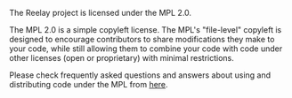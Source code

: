 The Reelay project is licensed under the MPL 2.0.

The MPL 2.0 is a simple copyleft license. The MPL's "file-level" copyleft is designed to encourage contributors to share modifications they make to your code, while still allowing them to combine your code with code under other licenses (open or proprietary) with minimal restrictions.

Please check frequently asked questions and answers about using and distributing code under the MPL from [here](https://www.mozilla.org/en-US/MPL/2.0/FAQ).